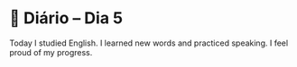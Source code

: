 # 📝 Diário – Dia 5

Today I studied English.
I learned new words and practiced speaking.
I feel proud of my progress.

